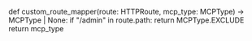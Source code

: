 def custom_route_mapper(route: HTTPRoute, mcp_type: MCPType) -> MCPType | None:
    if "/admin" in route.path:
        return MCPType.EXCLUDE
    return mcp_type